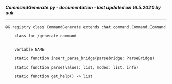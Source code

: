***CommandGenerate.py - documentation - last updated on 16.5.2020 by uuk***
___

    @G.registry class CommandGenerate extends chat.command.Command.Command
        
        class for /generate command


        variable NAME

        static function insert_parse_bridge(parsebridge: ParseBridge)

        static function parse(values: list, modes: list, info)

        static function get_help() -> list